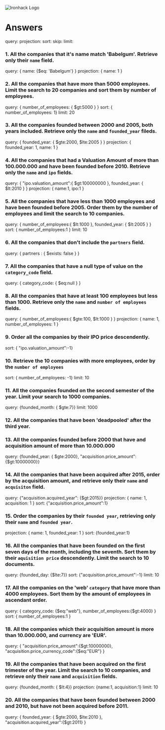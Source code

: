 ![Ironhack Logo](https://i.imgur.com/1QgrNNw.png)

# Answers

query:
projection:
sort:
skip: 
limit: 

### 1. All the companies that it's name match 'Babelgum'. Retrieve only their `name` field.

query: { name: {$eq: 'Babelgum'} }
projection: { name: 1 }
  
### 2. All the companies that have more than 5000 employees. Limit the search to 20 companies and sort them by **number of employees**.

query: { number_of_employees: { $gt:5000 } } 
sort: { number_of_employees: 1}
limit: 20

### 3. All the companies founded between 2000 and 2005, both years included. Retrieve only the `name` and `founded_year` fileds.

query: { founded_year: { $gte:2000, $lte:2005 } } 
projection: { founded_year: 1, name: 1 }

### 4. All the companies that had a Valuation Amount of more than 100.000.000 and have been founded before 2010. Retrieve only the `name` and `ipo` fields.

query: { "ipo.valuation_amount":{ $gt:100000000 }, founded_year: { $lt:2010 } } 
projection: { name:1, ipo:1 }

### 5. All the companies that have less than 1000 employees and have been founded before 2005. Order them by the number of employees and limit the search to 10 companies.

query: { number_of_employees:{ $lt:1000 }, founded_year: { $lt:2005 } } 
sort: { number_of_employees:1 }
limit: 10

### 6. All the companies that don't include the `partners` field.

query:  { partners : { $exists: false } }

### 7. All the companies that have a null type of value on the `category_code` field.

query:  { category_code: { $eq:null } }

### 8. All the companies that have at least 100 employees but less than 1000. Retrieve only the `name` and `number of employees` fields.

query: { number_of_employees:{ $gte:100, $lt:1000 } } 
projection: { name: 1, number_of_employees: 1 }

### 9. Order all the companies by their IPO price descendently.

sort: { "ipo.valuation_amount":-1}

### 10. Retrieve the 10 companies with more employees, order by the `number of employees`

sort: { number_of_employees: -1}
limit: 10

### 11. All the companies founded on the second semester of the year. Limit your search to 1000 companies.

query: {founded_month: { $gte:7}}
limit: 1000

### 12. All the companies that have been 'deadpooled' after the third year.

<!-- Your Code Goes Here -->

### 13. All the companies founded before 2000 that have and acquisition amount of more than 10.000.000

query: {founded_year: { $gte:2000}, "acquisition.price_amount": {$gt:10000000}}

### 14. All the companies that have been acquired after 2015, order by the acquisition amount, and retrieve only their `name` and `acquisiton` field.

query: {"acquisition.acquired_year": {$gt:2015}}
projection: { name: 1, acquisition: 1 }
sort: {"acquisition.price_amount":1}

### 15. Order the companies by their `founded year`, retrieving only their `name` and `founded year`.

projection: { name: 1, founded_year: 1 }
sort: {founded_year:1}

### 16. All the companies that have been founded on the first seven days of the month, including the seventh. Sort them by their `aquisition price` descendently. Limit the search to 10 documents.

query: {founded_day: {$lte:7}}
sort: {"acquisition.price_amount":-1}
limit: 10

### 17. All the companies on the 'web' `category` that have more than 4000 employees. Sort them by the amount of employees in ascendant order.

query: { category_code: {$eq:"web"}, number_of_employees:{$gt:4000} }
sort: { number_of_employees:1 }

### 18. All the companies which their acquisition amount is more than 10.000.000, and currency are 'EUR'.

query: { "acquisition.price_amount":{$gt:10000000}, "acquisition.price_currency_code":{$eq:"EUR"} }

### 19. All the companies that have been acquired on the first trimester of the year. Limit the search to 10 companies, and retrieve only their `name` and `acquisition` fields.

query: {founded_month: { $lt:4}}
projection: {name:1, acquisition:1}
limit: 10

### 20. All the companies that have been founded between 2000 and 2010, but have not been acquired before 2011.

query: { founded_year: { $gte:2000, $lte:2010 }, "acquisition.acquired_year":{$gt:2011} }
